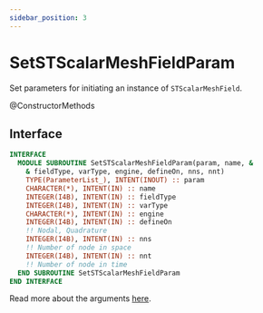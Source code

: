 ```yaml
---
sidebar_position: 3
---
```


# SetSTScalarMeshFieldParam

Set parameters for initiating an instance of `STScalarMeshField`.

<span class="badge badge--secondary"> @ConstructorMethods </span>

## Interface

```fortran
INTERFACE
  MODULE SUBROUTINE SetSTScalarMeshFieldParam(param, name, &
    & fieldType, varType, engine, defineOn, nns, nnt)
    TYPE(ParameterList_), INTENT(INOUT) :: param
    CHARACTER(*), INTENT(IN) :: name
    INTEGER(I4B), INTENT(IN) :: fieldType
    INTEGER(I4B), INTENT(IN) :: varType
    CHARACTER(*), INTENT(IN) :: engine
    INTEGER(I4B), INTENT(IN) :: defineOn
    !! Nodal, Quadrature
    INTEGER(I4B), INTENT(IN) :: nns
    !! Number of node in space
    INTEGER(I4B), INTENT(IN) :: nnt
    !! Number of node in time
  END SUBROUTINE SetSTScalarMeshFieldParam
END INTERFACE
```

Read more about the arguments [here](/docs-api/AbstractMeshField/AbstractMeshField_).
